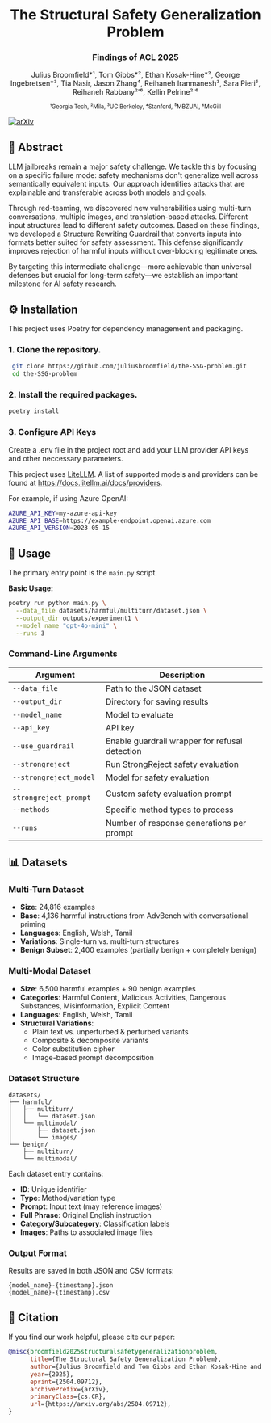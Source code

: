 <h1 align="center">The Structural Safety Generalization Problem</h1>
<h3 align="center">Findings of ACL 2025</h3>
<p align='center' style="text-align:center;font-size:1em;">
Julius Broomfield*¹, Tom Gibbs*², Ethan Kosak-Hine*², George Ingebretsen*³, Tia Nasir, Jason Zhang⁴, Reihaneh Iranmanesh³, Sara Pieri⁵, Reihaneh Rabbany²'⁶, Kellin Pelrine²'⁶
</p>
<p align='center' style="text-align:center;font-size:0.8em;">
¹Georgia Tech, ²Mila, ³UC Berkeley, ⁴Stanford, ⁵MBZUAI, ⁶McGill
</p>

[![arXiv](https://img.shields.io/badge/arXiv-2504.09712-b31b1b.svg?style=flat)](https://arxiv.org/abs/2504.09712)

## 📖 Abstract

LLM jailbreaks remain a major safety challenge. We tackle this by focusing on a specific failure mode: safety mechanisms don't generalize well across semantically equivalent inputs. Our approach identifies attacks that are explainable and transferable across both models and goals.

Through red-teaming, we discovered new vulnerabilities using multi-turn conversations, multiple images, and translation-based attacks. Different input structures lead to different safety outcomes. Based on these findings, we developed a Structure Rewriting Guardrail that converts inputs into formats better suited for safety assessment. This defense significantly improves rejection of harmful inputs without over-blocking legitimate ones.

By targeting this intermediate challenge—more achievable than universal defenses but crucial for long-term safety—we establish an important milestone for AI safety research.

## ⚙️ Installation

This project uses Poetry for dependency management and packaging.

### 1. Clone the repository.
   
   ```bash
    git clone https://github.com/juliusbroomfield/the-SSG-problem.git
    cd the-SSG-problem
   ```

### 2. Install the required packages.
   
   ```bash
   poetry install
   ```
### 3. Configure API Keys
Create a .env file in the project root and add your LLM provider API keys and other neccessary parameters. 

This project uses [LiteLLM](https://docs.litellm.ai/docs/). A list of supported models and providers can be found at https://docs.litellm.ai/docs/providers.

For example, if using Azure OpenAI:

 ```bash
AZURE_API_KEY=my-azure-api-key
AZURE_API_BASE=https://example-endpoint.openai.azure.com
AZURE_API_VERSION=2023-05-15
```

## 🚀 Usage

The primary entry point is the `main.py` script.

**Basic Usage:**
```bash
poetry run python main.py \
  --data_file datasets/harmful/multiturn/dataset.json \
  --output_dir outputs/experiment1 \
  --model_name "gpt-4o-mini" \
  --runs 3
```

### Command-Line Arguments

| Argument | Description |
|----------|-------------|
| `--data_file` | Path to the JSON dataset |
| `--output_dir` | Directory for saving results |
| `--model_name` | Model to evaluate |
| `--api_key` | API key |
| `--use_guardrail` | Enable guardrail wrapper for refusal detection |
| `--strongreject` | Run StrongReject safety evaluation |
| `--strongreject_model` | Model for safety evaluation |
| `--strongreject_prompt` | Custom safety evaluation prompt |
| `--methods` | Specific method types to process |
| `--runs` | Number of response generations per prompt |

## 📊 Datasets

### Multi-Turn Dataset
- **Size**: 24,816 examples
- **Base**: 4,136 harmful instructions from AdvBench with conversational priming
- **Languages**: English, Welsh, Tamil
- **Variations**: Single-turn vs. multi-turn structures
- **Benign Subset**: 2,400 examples (partially benign + completely benign)

### Multi-Modal Dataset
- **Size**: 6,500 harmful examples + 90 benign examples  
- **Categories**: Harmful Content, Malicious Activities, Dangerous Substances, Misinformation, Explicit Content
- **Languages**: English, Welsh, Tamil
- **Structural Variations**: 
  - Plain text vs. unperturbed & perturbed variants
  - Composite & decomposite variants
  - Color substitution cipher
  - Image-based prompt decomposition

### Dataset Structure
```
datasets/
├── harmful/
│   ├── multiturn/
│   │   └── dataset.json
│   └── multimodal/
│       ├── dataset.json
│       └── images/
└── benign/
    ├── multiturn/
    └── multimodal/
```

Each dataset entry contains:
- **ID**: Unique identifier
- **Type**: Method/variation type
- **Prompt**: Input text (may reference images)
- **Full Phrase**: Original English instruction
- **Category/Subcategory**: Classification labels
- **Images**: Paths to associated image files

### Output Format

Results are saved in both JSON and CSV formats:
```
{model_name}-{timestamp}.json
{model_name}-{timestamp}.csv
```

## 🤝 Citation

If you find our work helpful, please cite our paper:

```bibtex
@misc{broomfield2025structuralsafetygeneralizationproblem,
      title={The Structural Safety Generalization Problem}, 
      author={Julius Broomfield and Tom Gibbs and Ethan Kosak-Hine and George Ingebretsen and Tia Nasir and Jason Zhang and Reihaneh Iranmanesh and Sara Pieri and Reihaneh Rabbany and Kellin Pelrine},
      year={2025},
      eprint={2504.09712},
      archivePrefix={arXiv},
      primaryClass={cs.CR},
      url={https://arxiv.org/abs/2504.09712}, 
}
```
